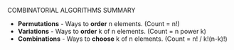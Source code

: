 COMBINATORIAL ALGORITHMS SUMMARY
 - <b>Permutations</b> - Ways to <b>order</b> n elements. (Count = n!)
 - <b>Variations</b> - Ways to <b>order</b> k of n elements. (Count = n power k)
 - <b>Combinations</b> - Ways to <b>choose</b> k of n elements. (Count = n! / k!(n-k)!)
